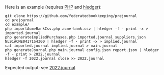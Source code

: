 Here is an example (requires [PHP](https://www.php.net/) and [hledger](https://hledger.org/)):
```
git clone https://github.com/federatedbookkeeping/prejournal
cd prejournal
cd example/
php importAcmeBankCsv.php acme-bank.csv | hledger -f - print -x > imported.journal
php generateImpliedPurchases.php imported.journal suppliers.json NL91ACME0417164300 | hledger -f - print -x > implied.journal
cat imported.journal implied.journal > main.journal
php generateJournal.php main.journal config.json report.json | hledger -f - print > 2022.journal
hledger -f 2022.journal close >> 2022.journal
```

Expected output: see [2022.journal](https://github.com/federatedbookkeeping/prejournal/blob/main/example/2022.journal).
